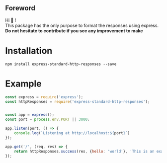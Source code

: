 ## Foreword
Hi 👋 !  
This package has the only purpose to format the responses using express.  
**Do not hesitate to contribute if you see any improvement to make**  

# Installation
```  
npm install express-standard-http-responses --save
```

# Example  
```js
const express = require('express');
const httpResponses = require('express-standard-http-responses');


const app = express();
const port = process.env.PORT || 3000;

app.listen(port, () => {
    console.log(`Listening at http://localhost:${port}`)
});

app.get('/', (req, res) => {
    return httpResponses.success(res, {hello: 'world'}, 'This is an example');
});
```